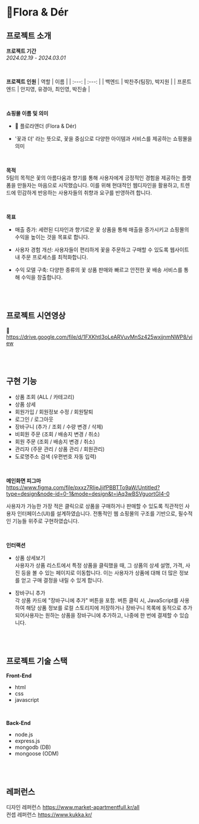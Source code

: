 # 🌹Flora & Dér


## 프로젝트 소개  
**프로젝트 기간**<br>
 *2024.02.19 - 2024.03.01*

<br>

**프로젝트 인원**
| 역할 | 이름 |
| :---: | :---: |
| 백엔드 | 박찬주(팀장), 박지원 | 
| 프론트엔드 | 안지영, 유경아, 최인영, 박진솔  | 

<br>

**쇼핑몰 이름 및 의미**
- 🌹 플로라앤더 (Flora & Dér)

- '꽃과 더' 라는 뜻으로, 꽃을 중심으로 다양한 아이템과 서비스를 제공하는 쇼핑몰을 의미

<br>

**목적**<br>
5팀의 목적은 꽃의 아름다움과 향기를 통해 사용자에게 긍정적인 경험을 제공하는 플랫폼을 만들자는 마음으로 시작했습니다. 이를 위해 현대적인 웹디자인을 활용하고, 트렌드에 민감하게 반응하는 사용자들의 취향과 요구를 반영하려 합니다.

<br>

**목표**
- 매출 증가: 세련된 디자인과 향기로운 꽃 상품을 통해 매출을 증가시키고 쇼핑몰의 수익을 높이는 것을 목표로 합니다.

- 사용자 경험 개선: 사용자들이 편리하게 꽃을 주문하고 구매할 수 있도록 웹사이트 내 주문 프로세스를 최적화합니다.

- 수익 모델 구축: 다양한 종류의 꽃 상품 판매와 빠르고 안전한 꽃 배송 서비스를 통해 수익을 창출합니다.

<br>
<br>

## 프로젝트 시연영상<br>
🔗 https://drive.google.com/file/d/1FXKhtI3oLeARVuvMnSz425wxjjnmNWP8/view

<br>
<br>

## 구현 기능

- 상품 조회 (ALL / 카테고리)
- 상품 상세
- 회원가입 / 회원정보 수정 / 회원탈퇴
- 로그인 / 로그아웃
- 장바구니 (추가 / 조회  / 수량 변경 / 삭제)
- 비회원 주문 (조회 / 배송지 변경 / 취소)
- 회원 주문 (조회 / 배송지 변경 / 취소)
- 관리자 (주문 관리 / 상품 관리 / 회원관리)
- 도로명주소 검색 (우편번호 자동 입력)

<br>

**메인화면 피그마** <br>
https://www.figma.com/file/pxxz7RIieJjifPBBTTo9aW/Untitled?type=design&node-id=0-1&mode=design&t=iAq3wBSVguortGI4-0 


사용자가 가능한 가장 적은 클릭으로 상품을 구매하거나 판매할 수 있도록 직관적인 사용자 인터페이스(UI)를 설계하였습니다. 전통적인 웹 쇼핑몰의 구조를 기반으로, 필수적인 기능들 위주로 구현하였습니다. 

<br>

**인터랙션**
- 상품 상세보기 <br>
사용자가 상품 리스트에서 특정 상품을 클릭했을 때, 그 상품의 상세 설명, 가격, 사진 등을 볼 수 있는 페이지로 이동합니다. 이는 사용자가 상품에 대해 더 많은 정보를 얻고 구매 결정을 내릴 수 있게 합니다.

- 장바구니 추가 <br>
각 상품 카드에 "장바구니에 추가" 버튼을 포함. 버튼 클릭 시, JavaScript를 사용하여 해당 상품 정보를 로컬 스토리지에 저장하거나 장바구니 목록에 동적으로 추가되어사용자는 원하는 상품을 장바구니에 추가하고, 나중에 한 번에 결제할 수 있습니다.

<br>
<br>


## 프로젝트 기술 스택
**Front-End**<br>
- html
- css
- javascript

<br>

**Back-End**<br>
- node.js
- express.js
- mongodb (DB)
- mongoose (ODM)

<br>
<br>

## 레퍼런스
디자인 레퍼런스 https://www.market-apartmentfull.kr/all <br>
컨셉 레퍼런스 https://www.kukka.kr/
